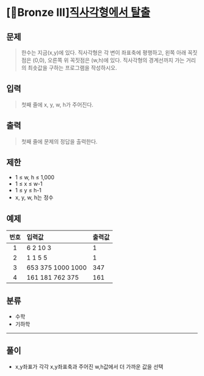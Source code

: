 # [🥉Bronze Ⅲ][직사각형에서 탈출](https://www.acmicpc.net/problem/1085)
## 문제
> 한수는 지금(x,y)에 있다. 직사각형은 각 변이 좌표축에 평행하고, 왼쪽 아래 꼭짓점은 (0,0), 오른쪽 위 꼭짓점은 (w,h)에 있다. 직사각형의 경계선까지 가는 거리의 최솟값을 구하는 프로그램을 작성하시오.
## 입력
> 첫째 줄에 x, y, w, h가 주어진다.
## 출력
> 첫째 줄에 문제의 정답을 출력한다.
## 제한
+ 1 ≤ w, h ≤ 1,000
+ 1 ≤ x ≤ w-1
+ 1 ≤ y ≤ h-1
+ x, y, w, h는 정수
## 예제
| 번호 | 입력값 | 출력값 |
|:---:|:---|:---|
|1|6 2 10 3| 1 |
|2|1 1 5 5| 1|
|3|653 375 1000 1000| 347|
|4|161 181 762 375|161|

## 분류
+ 수학
+ 기하학

---------
## 풀이
+ x,y좌표가 각각 x,y좌표축과 주어진 w,h값에서 더 가까운 값을 선택